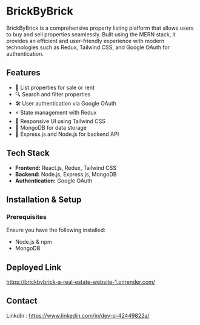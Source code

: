 # BrickByBrick

BrickByBrick is a comprehensive property listing platform that allows users to buy and sell properties seamlessly. Built using the MERN stack, it provides an efficient and user-friendly experience with modern technologies such as Redux, Tailwind CSS, and Google OAuth for authentication.

## Features
- 🏡 List properties for sale or rent
- 🔍 Search and filter properties
- 🛠️ User authentication via Google OAuth
- ⚡ State management with Redux
- 🎨 Responsive UI using Tailwind CSS
- 💾 MongoDB for data storage
- 🚀 Express.js and Node.js for backend API

## Tech Stack
- **Frontend:** React.js, Redux, Tailwind CSS
- **Backend:** Node.js, Express.js, MongoDB
- **Authentication:** Google OAuth

## Installation & Setup

### Prerequisites
Ensure you have the following installed:
- Node.js & npm
- MongoDB

## Deployed Link
https://brickbybrick-a-real-estate-website-1.onrender.com/

## Contact
LinkdIn : https://www.linkedin.com/in/dev-p-42449822a/


